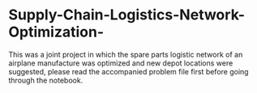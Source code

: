 # Supply-Chain-Logistics-Network-Optimization-
This was a joint project in which the spare parts logistic network of an airplane manufacture was optimized and new depot locations were suggested, please read the accompanied problem file first before going through the notebook. 
